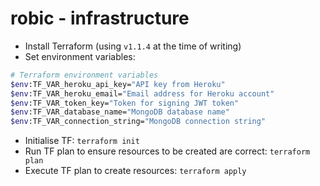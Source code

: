 # robic - infrastructure

- Install Terraform (using `v1.1.4` at the time of writing)
- Set environment variables:

```bash
# Terraform environment variables
$env:TF_VAR_heroku_api_key="API key from Heroku"
$env:TF_VAR_heroku_email="Email address for Heroku account"
$env:TF_VAR_token_key="Token for signing JWT token"
$env:TF_VAR_database_name="MongoDB database name"
$env:TF_VAR_connection_string="MongoDB connection string"
```

- Initialise TF: `terraform init`
- Run TF plan to ensure resources to be created are correct: `terraform plan`
- Execute TF plan to create resources: `terraform apply`